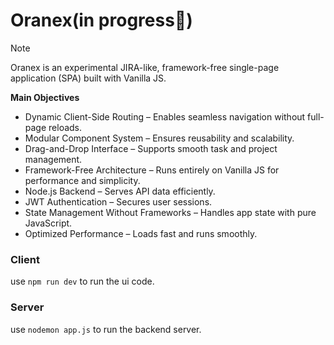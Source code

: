 # Oranex(in progress🚧)

> [!NOTE]
> Oranex is an experimental JIRA-like, framework-free single-page application (SPA) built with Vanilla JS.

**Main Objectives**

* Dynamic Client-Side Routing – Enables seamless navigation without full-page reloads.
* Modular Component System – Ensures reusability and scalability.
* Drag-and-Drop Interface – Supports smooth task and project management.
* Framework-Free Architecture – Runs entirely on Vanilla JS for performance and simplicity.
* Node.js Backend – Serves API data efficiently.
* JWT Authentication – Secures user sessions.
* State Management Without Frameworks – Handles app state with pure JavaScript.
* Optimized Performance – Loads fast and runs smoothly.


### Client
use `npm run dev` to run the ui code.

### Server
use `nodemon app.js` to run the backend server.
